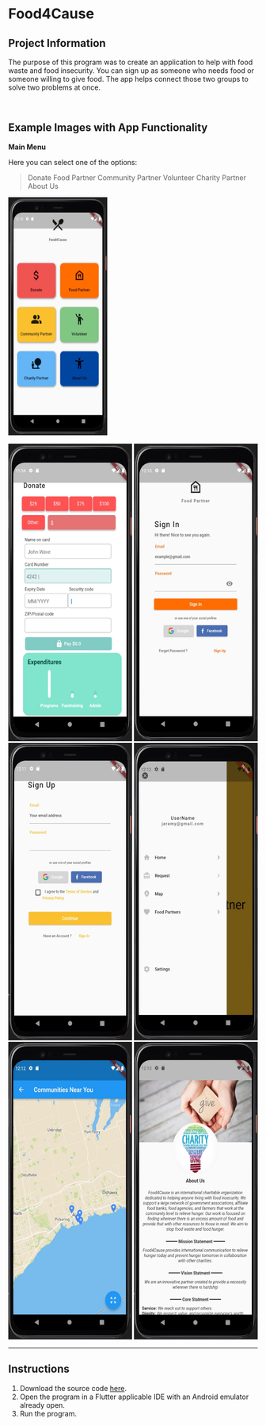 # Food4Cause

## Project Information

The purpose of this program was to create an application to help with food waste and food insecurity. You can sign up as someone who needs food or someone willing to give food. The app helps connect those two groups to solve two problems at once.

<br>

## Example Images with App Functionality

**Main Menu**

Here you can select one of the options:

> Donate
> Food Partner
> Community Partner
> Volunteer
> Charity Partner
> About Us

<img src="https://github.com/Jeremy-Mohammed/Food4Cause/blob/main/final_project/food4cause/lib/images/Picture1.jpg" width = "200" height = "480" /> <br>

<img src="https://github.com/Jeremy-Mohammed/Food4Cause/blob/main/final_project/food4cause/lib/images/Picture2.jpg" width = "250" height = "600" />
<img src="https://github.com/Jeremy-Mohammed/Food4Cause/blob/main/final_project/food4cause/lib/images/Picture3.jpg" width = "250" height = "600" />
<img src="https://github.com/Jeremy-Mohammed/Food4Cause/blob/main/final_project/food4cause/lib/images/Picture4.jpg" width = "250" height = "600" />
<img src="https://github.com/Jeremy-Mohammed/Food4Cause/blob/main/final_project/food4cause/lib/images/Picture5.jpg" width = "250" height = "600" />
<img src="https://github.com/Jeremy-Mohammed/Food4Cause/blob/main/final_project/food4cause/lib/images/Picture6.jpg" width = "250" height = "600" />
<img src="https://github.com/Jeremy-Mohammed/Food4Cause/blob/main/final_project/food4cause/lib/images/Picture7.jpg" width = "250" height = "600" />





----

## Instructions

1. Download the source code [here](https://github.com/Jeremy-Mohammed/Food4Cause).
2. Open the program in a Flutter applicable IDE with an Android emulator already open.
3. Run the program. 
